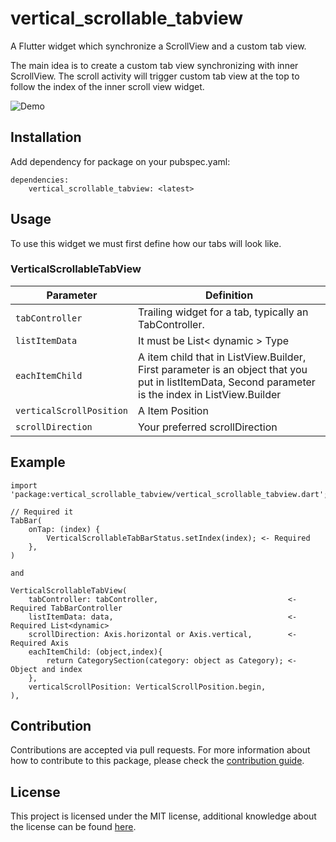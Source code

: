 # vertical_scrollable_tabview

A Flutter widget which synchronize a ScrollView and a custom tab view.

The main idea is to create a custom tab view synchronizing with inner ScrollView. The scroll activity will trigger custom tab view at the top to follow the index of the inner scroll view widget.


![Demo](https://github.com/wayne900204/vertical_scrollable_tabview/blob/main/demo.gif)

## Installation
Add dependency for package on your pubspec.yaml:

    dependencies:
	    vertical_scrollable_tabview: <latest>

## Usage
To use this widget we must first define how our tabs will look like.
### VerticalScrollableTabView
|Parameter| Definition |
|--|--|
| `tabController` |Trailing widget for a tab, typically an TabController.|
| `listItemData`| It must be List< dynamic > Type|
| `eachItemChild`| A item child that in ListView.Builder, First parameter is an object that you put in listItemData, Second parameter is the index in ListView.Builder |
| `verticalScrollPosition`| A Item Position |
| `scrollDirection`| Your preferred scrollDirection |

## Example

    import 'package:vertical_scrollable_tabview/vertical_scrollable_tabview.dart';
    
    // Required it
    TabBar(
        onTap: (index) {
            VerticalScrollableTabBarStatus.setIndex(index); <- Required 
        },
    )
    
    and

    VerticalScrollableTabView(
        tabController: tabController,                             <- Required TabBarController
        listItemData: data,                                       <- Required List<dynamic>
        scrollDirection: Axis.horizontal or Axis.vertical,        <- Required Axis
        eachItemChild: (object,index){
            return CategorySection(category: object as Category); <- Object and index
        },
        verticalScrollPosition: VerticalScrollPosition.begin,
    ),



## Contribution
Contributions are accepted via pull requests. For more information about how to contribute to this package, please check the [contribution guide](https://github.com/wayne900204/vertical_scrollable_tabview/blob/main/CONTRIBUTION.md).

## License
This project is licensed under the MIT license, additional knowledge about the license can be found [here](https://github.com/wayne900204/vertical_scrollable_tabview/blob/main/LICENSE).

